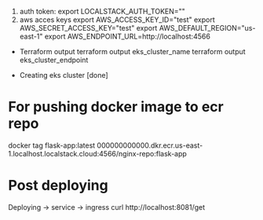 1. auth token: export LOCALSTACK_AUTH_TOKEN="<localstack-token>"
2. aws acces keys
export AWS_ACCESS_KEY_ID="test"
export AWS_SECRET_ACCESS_KEY="test"
export AWS_DEFAULT_REGION="us-east-1"
export AWS_ENDPOINT_URL=http://localhost:4566


- Terraform output
terraform output eks_cluster_name
terraform output eks_cluster_endpoint


- Creating eks cluster [done]


# For pushing docker image to ecr repo
docker tag flask-app:latest 000000000000.dkr.ecr.us-east-1.localhost.localstack.cloud:4566/nginx-repo:flask-app


# Post deploying
Deploying -> service -> ingress
curl http://localhost:8081/get